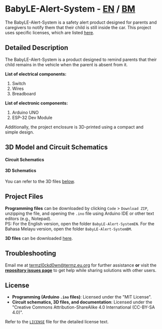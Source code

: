 # BabyLE-Alert-System - <ins>EN</ins> / [BM](https://github.com/TERMZL0ckd0wn/BabyLE-Alert-System/blob/main/README.md)  
The BabyLE-Alert-System is a safety alert product designed for parents and caregivers to notify them that their child is still inside the car. This project uses specific licenses, which are listed [here](#license).  

## Detailed Description  

The BabyLE-Alert-System is a product designed to remind parents that their child remains in the vehicle when the parent is absent from it.  

**List of electrical components:**  

1. Switch  
2. Wires  
3. Breadboard  

**List of electronic components:**  

1. Arduino UNO  
2. ESP-32 Dev Module  

Additionally, the project enclosure is 3D-printed using a compact and simple design.  

## 3D Model and Circuit Schematics  

#### Circuit Schematics  

#### 3D Schematics  

You can refer to the 3D files [below](#project-files).  

## Project Files  

**Programming files** can be downloaded by clicking `Code` > `Download ZIP`, unzipping the file, and opening the `.ino` file using Arduino IDE or other text editors (e.g., Notepad).  
PS: For the English version, open the folder `BabyLE-Alert-SystemEN`. For the Bahasa Melayu version, open the folder `BabyLE-Alert-SystemBM`.  

**3D files** can be downloaded [here](https://www.tinkercad.com/things/3i5M5UjBUuJ-babyle-chassis?sharecode=Ue4fAh5s0u5_pD5XAqprCQIRZJj594lQXY0AG3sZKic).  

## Troubleshooting  

Email me at termzl0ckd0wn@termz.eu.org for further assistance **or** visit the [**repository issues page**](https://github.com/TERMZL0ckd0wn/BabyLE-Alert-System/issues) to get help while sharing solutions with other users.  

## License  

- **Programming (Arduino `.ino` files)**: Licensed under the "MIT License".  
- **Circuit schematics, 3D files, and documentation**: Licensed under the "Creative Commons Attribution-ShareAlike 4.0 International (CC-BY-SA 4.0)".  

Refer to the [`LICENSE`](https://github.com/TERMZL0ckd0wn/BabyLE-Alert-System/blob/main/LICENSE) file for the detailed license text.  
